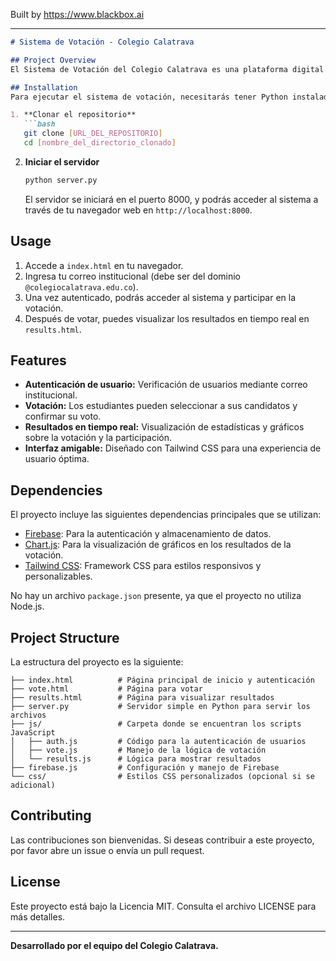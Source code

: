 
Built by https://www.blackbox.ai

---

```markdown
# Sistema de Votación - Colegio Calatrava

## Project Overview
El Sistema de Votación del Colegio Calatrava es una plataforma digital diseñada para facilitar las elecciones escolares. Los estudiantes pueden ingresar mediante su correo institucional y votar por sus candidatos favoritos. Además, el sistema permite visualizar en tiempo real los resultados de las votaciones.

## Installation
Para ejecutar el sistema de votación, necesitarás tener Python instalado en tu máquina. Luego, debes seguir estos pasos:

1. **Clonar el repositorio**
   ```bash
   git clone [URL_DEL_REPOSITORIO]
   cd [nombre_del_directorio_clonado]
   ```

2. **Iniciar el servidor**
   ```bash
   python server.py
   ```
   El servidor se iniciará en el puerto 8000, y podrás acceder al sistema a través de tu navegador web en `http://localhost:8000`.

## Usage
1. Accede a `index.html` en tu navegador.
2. Ingresa tu correo institucional (debe ser del dominio `@colegiocalatrava.edu.co`).
3. Una vez autenticado, podrás acceder al sistema y participar en la votación.
4. Después de votar, puedes visualizar los resultados en tiempo real en `results.html`.

## Features
- **Autenticación de usuario:** Verificación de usuarios mediante correo institucional.
- **Votación:** Los estudiantes pueden seleccionar a sus candidatos y confirmar su voto.
- **Resultados en tiempo real:** Visualización de estadísticas y gráficos sobre la votación y la participación.
- **Interfaz amigable:** Diseñado con Tailwind CSS para una experiencia de usuario óptima.

## Dependencies
El proyecto incluye las siguientes dependencias principales que se utilizan:

- [Firebase](https://firebase.google.com/docs/web/setup): Para la autenticación y almacenamiento de datos.
- [Chart.js](https://www.chartjs.org/): Para la visualización de gráficos en los resultados de la votación.
- [Tailwind CSS](https://tailwindcss.com/): Framework CSS para estilos responsivos y personalizables.
  
No hay un archivo `package.json` presente, ya que el proyecto no utiliza Node.js.

## Project Structure
La estructura del proyecto es la siguiente:

```
├── index.html          # Página principal de inicio y autenticación
├── vote.html           # Página para votar
├── results.html        # Página para visualizar resultados
├── server.py           # Servidor simple en Python para servir los archivos
├── js/                 # Carpeta donde se encuentran los scripts JavaScript
│   ├── auth.js         # Código para la autenticación de usuarios
│   ├── vote.js         # Manejo de la lógica de votación
│   └── results.js      # Lógica para mostrar resultados
├── firebase.js         # Configuración y manejo de Firebase
└── css/                # Estilos CSS personalizados (opcional si se adicional)
```

## Contributing
Las contribuciones son bienvenidas. Si deseas contribuir a este proyecto, por favor abre un issue o envía un pull request.

## License
Este proyecto está bajo la Licencia MIT. Consulta el archivo LICENSE para más detalles.

---

**Desarrollado por el equipo del Colegio Calatrava.**
```